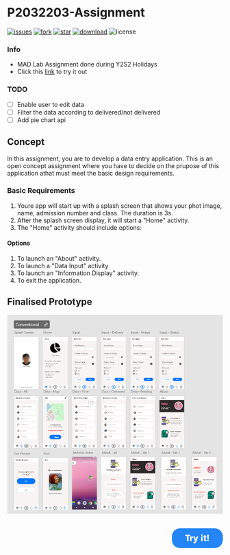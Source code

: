 # P2032203-Assignment
[![issues](https://img.shields.io/github/issues/liang799/P2032203-Assignment)](https://github.com/liang799/P2032203-Assignment/issues/new)
[![fork](https://img.shields.io/github/forks/liang799/P2032203-Assignment)](https://github.com/liang799/P2032203-Assignment/fork)
[![star](https://img.shields.io/github/stars/liang799/P2032203-Assignment)](https://github.com/liang799/P2032203-Assignment/stargazers)
[![download](https://img.shields.io/github/downloads/liang799/P2032203-Assignment/v1.0.0/total)](https://github.com/liang799/P2032203-Assignment/releases/download/v1.0.0/delivery-tracker.apk)
![license](https://img.shields.io/github/license/liang799/P2032203-Assignment)

### Info
- MAD Lab Assignment done during Y2S2 Holidays
- Click this [link](https://xd.adobe.com/view/9d563f22-94b8-4581-83c2-aa175e78e35c-c805/) to try it out
### TODO
- [ ] Enable user to edit data
- [ ] Filter the data according to delivered/not delivered
- [ ] Add pie chart api

## Concept
In this assignment, you are to develop a data entry application. This is an open concept assignment where you have to decide on the prupose of this application athat must meet the basic
design requirements.

### Basic Requirements
1. Youre app will start up with a splash screen that shows your phot image, name, admission number and class. The duration is 3s.
2. After the splash screen display, it will start a "Home" activity.
3. The "Home" activity should include options:
  #### Options
  1. To launch an "About" activity.
  2. To launch a "Data Input" activity
  3. To launch an "Information Display" activity.
  4. To exit the application.

<!---- ## Prototype
![overview](pics/overview.png)

## Semi-final Prototype
![overview](pics/final.png) ---->

## Finalised Prototype
![overview](pics/finalFlash.png)
<!-- Click this [link](https://xd.adobe.com/view/9d563f22-94b8-4581-83c2-aa175e78e35c-c805/) to try it out -->
<div style="text-align: right">
  <br>
  <a href="https://xd.adobe.com/view/9d563f22-94b8-4581-83c2-aa175e78e35c-c805/" target="_blank">
  <img src="pics/CTA.png" />
  </a>
</div>

<!---
## Misc
### SQL Delivery Percentage
| status (0)            | percentage (1)  |
| --------------------- | --------------- |
| package delivered     | xxx             |
| package not delivered | xxx             |
--->
